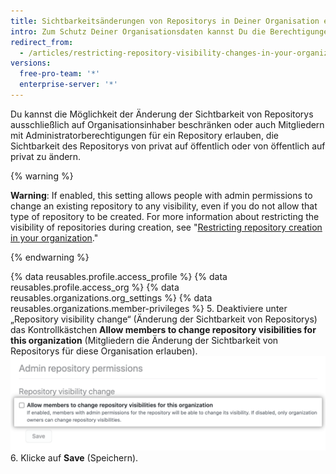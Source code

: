 ```yaml
---
title: Sichtbarkeitsänderungen von Repositorys in Deiner Organisation einschränken
intro: Zum Schutz Deiner Organisationsdaten kannst Du die Berechtigungen für die Änderung der Sichtbarkeit von Repositorys in Deiner Organisation konfigurieren.
redirect_from:
  - /articles/restricting-repository-visibility-changes-in-your-organization
versions:
  free-pro-team: '*'
  enterprise-server: '*'
---
```


Du kannst die Möglichkeit der Änderung der Sichtbarkeit von Repositorys ausschließlich auf Organisationsinhaber beschränken oder auch Mitgliedern mit Administratorberechtigungen für ein Repository erlauben, die Sichtbarkeit des Repositorys von privat auf öffentlich oder von öffentlich auf privat zu ändern.

{% warning %}

**Warning**: If enabled, this setting allows people with admin permissions to change an existing repository to any visibility, even if you do not allow that type of repository to be created. For more information about restricting the visibility of repositories during creation, see "[Restricting repository creation in your organization](/articles/restricting-repository-creation-in-your-organization)."

{% endwarning %}


{% data reusables.profile.access_profile %}
{% data reusables.profile.access_org %}
{% data reusables.organizations.org_settings %}
{% data reusables.organizations.member-privileges %}
5. Deaktiviere unter „Repository visibility change“ (Änderung der Sichtbarkeit von Repositorys) das Kontrollkästchen **Allow members to change repository visibilities for this organization** (Mitgliedern die Änderung der Sichtbarkeit von Repositorys für diese Organisation erlauben). ![Kontrollkästchen zur Erlaubnis der Änderung der Sichtbarkeit von Repositorys durch Mitglieder](/assets/images/help/organizations/disallow-members-to-change-repo-visibility.png)
6. Klicke auf **Save** (Speichern).
